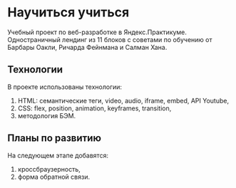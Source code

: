 # Научиться учиться
Учебный проект по веб-разработке в Яндекс.Практикуме. Одностраничный лендинг из 11 блоков с советами по обучению от Барбары Оакли, Ричарда Фейнмана и Салман Хана.
## Технологии
В проекте использованы технологии:
1. HTML: семантические теги, video, audio, iframe, embed, API Youtube,
2. CSS: flex, position, animation, keyframes, transition,
3. методология БЭМ.
## Планы по развитию
На следующем этапе добавятся:
1. кроссбраузерность,
2. форма обратной связи.
